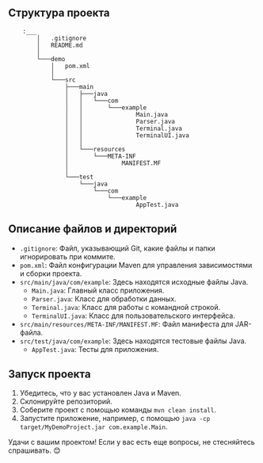 ## Структура проекта
```
    :___
        │   .gitignore
        │   README.md
        │
        └───demo
            │   pom.xml
            │
            └───src
                ├───main
                │   ├───java
                │   │   └───com
                │   │       └───example
                │   │               Main.java
                │   │               Parser.java
                │   │               Terminal.java
                │   │               TerminalUI.java
                │   │
                │   └───resources
                │       └───META-INF
                │               MANIFEST.MF
                │
                └───test
                    └───java
                        └───com
                            └───example
                                    AppTest.java
```


## Описание файлов и директорий

- `.gitignore`: Файл, указывающий Git, какие файлы и папки игнорировать при коммите.
- `pom.xml`: Файл конфигурации Maven для управления зависимостями и сборки проекта.
- `src/main/java/com/example`: Здесь находятся исходные файлы Java.
  - `Main.java`: Главный класс приложения.
  - `Parser.java`: Класс для обработки данных.
  - `Terminal.java`: Класс для работы с командной строкой.
  - `TerminalUI.java`: Класс для пользовательского интерфейса.
- `src/main/resources/META-INF/MANIFEST.MF`: Файл манифеста для JAR-файла.
- `src/test/java/com/example`: Здесь находятся тестовые файлы Java.
  - `AppTest.java`: Тесты для приложения.

## Запуск проекта

1. Убедитесь, что у вас установлен Java и Maven.
2. Склонируйте репозиторий.
3. Соберите проект с помощью команды `mvn clean install`.
4. Запустите приложение, например, с помощью `java -cp target/MyDemoProject.jar com.example.Main`.

Удачи с вашим проектом! Если у вас есть еще вопросы, не стесняйтесь спрашивать. 😊
